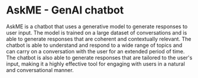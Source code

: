 # AskME - GenAI chatbot

AskME is a chatbot that uses a generative model to generate responses to user input. The model is trained on a large dataset of conversations and is able to generate responses that are coherent and contextually relevant. The chatbot is able to understand and respond to a wide range of topics and can carry on a conversation with the user for an extended period of time. The chatbot is also able to generate responses that are tailored to the user's input, making it a highly effective tool for engaging with users in a natural and conversational manner.
